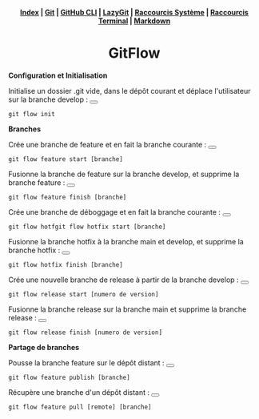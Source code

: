 <div align="center">

**[Index](/README.md) | [Git](/git/git.md) | [GitHub CLI](/git/github-cli.md) | [LazyGit](/git/lazygit.md) | [Raccourcis Système](/shortcut-sys/shortcut.md) | [Raccourcis Terminal](/terminal/terminal.md) | [Markdown](/markdown/markdown.md)**

# GitFlow

</div>

**Configuration et Initialisation**

Initialise un dossier .git vide, dans le dépôt courant et déplace l'utilisateur sur la branche develop :
<button class="btn" data-clipboard-target="#git-command"></button>
<pre><code id="git-command">git flow init</code></pre>

**Branches**

Crée une branche de feature et en fait la branche courante :
<button class="btn" data-clipboard-target="#git-command"></button>
<pre><code id="git-command">git flow feature start [branche]</code></pre>

Fusionne la branche de feature sur la branche develop, et supprime la branche feature :
<button class="btn" data-clipboard-target="#git-command"></button>
<pre><code id="git-command">git flow feature finish [branche]</code></pre>

Crée une branche de déboggage et en fait la branche courante :
<button class="btn" data-clipboard-target="#git-command"></button>
<pre><code id="git-command">git flow hotfgit flow hotfix start [branche]</code></pre>

Fusionne la branche hotfix à la branche main et develop, et supprime la branche hotfix :
<button class="btn" data-clipboard-target="#git-command"></button>
<pre><code id="git-command">git flow hotfix finish [branche]</code></pre>

Crée une nouvelle branche de release à partir de la branche develop :
<button class="btn" data-clipboard-target="#git-command"></button>
<pre><code id="git-command">git flow release start [numero de version]</code></pre>

Fusionne la branche release sur la branche main et supprime la branche release :
<button class="btn" data-clipboard-target="#git-command"></button>
<pre><code id="git-command">git flow release finish [numero de version]</code></pre>

**Partage de branches**

Pousse la branche feature sur le dépôt distant :
<button class="btn" data-clipboard-target="#git-command"></button>
<pre><code id="git-command">git flow feature publish [branche]</code></pre>

Récupère une branche d'un dépôt distant :
<button class="btn" data-clipboard-target="#git-command"></button>
<pre><code id="git-command">git flow feature pull [remote] [branche]</code></pre>
</div>